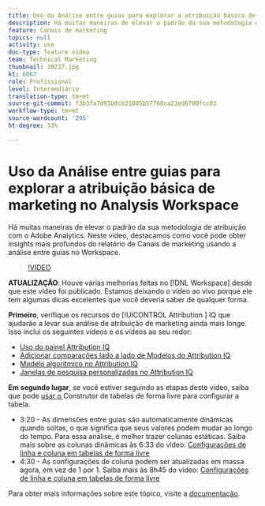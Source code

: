 ```yaml
---
title: Uso da Análise entre guias para explorar a atribuição básica de marketing no Analysis Workspace
description: Há muitas maneiras de elevar o padrão da sua metodologia de atribuição com o Adobe Analytics. Neste vídeo, destacamos como você pode obter insights mais profundos do relatório de Canais de marketing usando a análise entre guias no Workspace.
feature: Canais de marketing
topics: null
activity: use
doc-type: feature video
team: Technical Marketing
thumbnail: 39237.jpg
kt: 6067
role: Profissional
level: Intermediário
translation-type: tm+mt
source-git-commit: f3b3fa7d91b0cb21005b57768ca23ed6700fcc03
workflow-type: tm+mt
source-wordcount: '295'
ht-degree: 33%

---
```



# Uso da Análise entre guias para explorar a atribuição básica de marketing no Analysis Workspace

Há muitas maneiras de elevar o padrão da sua metodologia de atribuição com o Adobe Analytics. Neste vídeo, destacamos como você pode obter insights mais profundos do relatório de Canais de marketing usando a análise entre guias no Workspace.

>[!VIDEO](https://video.tv.adobe.com/v/39237/?quality=12&learn=on)

**ATUALIZAÇÃO**: Houve várias melhorias feitas no  [!DNL Workspace] desde que este vídeo foi publicado. Estamos deixando o vídeo ao vivo porque ele tem algumas dicas excelentes que você deveria saber de qualquer forma.

**Primeiro**, verifique os recursos do  [!UICONTROL Attribution ] IQ que ajudarão a levar sua análise de atribuição de marketing ainda mais longe. Isso inclui os seguintes vídeos e os vídeos ao seu redor:

* [Uso do painel Attribution IQ](using-the-attribution-iq-panel.md)
* [Adicionar comparações lado a lado de Modelos do Attribution IQ](adding-side-by-side-comparisons-of-attribution-iq-models.md)
* [Modelo algorítmico no Attribution IQ](algorithmic-model-in-attribution-iq.md)
* [Janelas de pesquisa personalizadas no Attribution IQ](custom-lookback-windows-in-attribution-iq.md)

**Em segundo lugar**, se você estiver seguindo as etapas deste vídeo, saiba que pode  [usar o ](../building-freeform-tables/using-the-freeform-table-builder-in-analysis-workspace.md) Construtor de tabelas de forma livre para configurar a tabela.

* 3:20 - As dimensões entre guias são automaticamente dinâmicas quando soltas, o que significa que seus valores podem mudar ao longo do tempo. Para essa análise, é melhor trazer colunas estáticas. Saiba mais sobre as colunas dinâmicas às 6:33 do vídeo: [Configurações de linha e coluna em tabelas de forma livre](../building-freeform-tables/row-and-column-settings-in-freeform-tables.md)
* 4:30 - As configurações de coluna podem ser atualizadas em massa agora, em vez de 1 por 1. Saiba mais às 8h45 do vídeo: [Configurações de linha e coluna em tabelas de forma livre](../building-freeform-tables/row-and-column-settings-in-freeform-tables.md)


Para obter mais informações sobre este tópico, visite a [documentação](https://docs.adobe.com/content/help/pt-BR/analytics/analyze/analysis-workspace/attribution/models.html).
